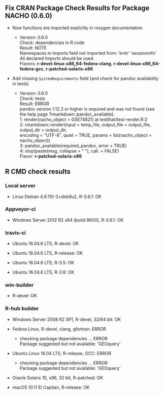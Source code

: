 ## Fix CRAN Package Check Results for Package NACHO (0.6.0)

* Now functions are imported explicitly in roxygen documentation
  * Version: 0.6.0  
      Check: dependencies in R code  
      Result: NOTE  
          Namespaces in Imports field not imported from: ‘knitr’ ‘sessioninfo’  
          All declared Imports should be used.  
    Flavors: **r-devel-linux-x86_64-fedora-clang**, **r-devel-linux-x86_64-fedora-gcc**, **r-patched-solaris-x86**

* Add missing `SystemRequirements` field (and check for pandoc availability in tests)
  * Version: 0.6.0  
      Check: tests  
      Result: ERROR  
          pandoc version 1.12.3 or higher is required and was not found (see the help page ?rmarkdown::pandoc_available).  
          1: render(nacho_object = GSE74821) at testthat/test-render.R:2  
          2: rmarkdown::render(input = temp_file, output_file = output_file, output_dir = output_dir,  
          encoding = "UTF-8", quiet = TRUE, params = list(nacho_object = nacho_object))  
          3: pandoc_available(required_pandoc, error = TRUE)  
          4: stop(paste(msg, collapse = " "), call. = FALSE)  
    Flavor: **r-patched-solaris-x86**

## R CMD check results

### Local server

* Linux Debian 4.9.110-3+deb9u2, R-3.6.1: OK

### Appveyor-ci

* Windows Server 2012 R2 x64 (build 9600), R-3.6.1: OK

### travis-ci

* Ubuntu 16.04.6 LTS, R-devel: OK

* Ubuntu 16.04.6 LTS, R-release: OK

* Ubuntu 16.04.6 LTS, R-3.5: OK

* Ubuntu 16.04.6 LTS, R-3.6: OK

### win-builder

* R-devel: OK

### R-hub builder 

* Windows Server 2008 R2 SP1, R-devel, 32/64 bit: OK

* Fedora Linux, R-devel, clang, gfortran: ERROR  
  * checking package dependencies ... ERROR  
    Package suggested but not available: 'GEOquery'

* Ubuntu Linux 16.04 LTS, R-release, GCC: ERROR  
  * checking package dependencies ... ERROR  
    Package suggested but not available: 'GEOquery'

* Oracle Solaris 10, x86, 32 bit, R-patched: OK

* macOS 10.11 El Capitan, R-release: OK
